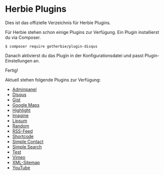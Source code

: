 Herbie Plugins
==============

Dies ist das offizielle Verzeichnis für Herbie Plugins.

Für Herbie stehen schon einige Plugins zur Verfügung. Ein Plugin installierst du via Composer.

    $ composer require getherbie/plugin-disqus
    
Danach aktivierst du das Plugin in der Konfigurationsdatei und passt Plugin-Einstellungen an.

Fertig!

Aktuell stehen folgende Plugins zur Verfügung:

* [Adminpanel](adminpanel)
* [Disqus](disqus)
* [Gist](gist)
* [Google Maps](googlemaps)
* [Highlight](highlight)
* [Imagine](imagine)
* [Lipsum](lipsum)
* [Random](random)
* [RSS-Feed](rssfeed)
* [Shortcode](shortcode)
* [Simple Contact](simplecontact)
* [Simple Search](simplesearch)
* [Test](test)
* [Vimeo](vimeo)
* [XML-Sitemap](xmlsitemap)
* [YouTube](youtube)


